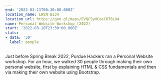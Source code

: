 ```yaml
---
end: '2022-03-11T00:30:00.000Z'
location_name: LWSN B134
location_url: https://goo.gl/maps/EVQCSyHCoeC6T8LXA
name: Personal Website Workshop (2022)
start: '2022-03-10T23:30:00.000Z'
stats:
- data: '30'
  label: people
---
```


Just before Spring Break 2022, Purdue Hackers ran a Personal Website workshop. For an hour, we walked 30 people through making their own personal website, first by explaining HTML & CSS fundamentals and then via making their own website using Bootstrap.